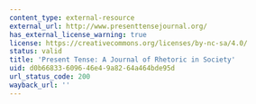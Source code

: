 ```yaml
---
content_type: external-resource
external_url: http://www.presenttensejournal.org/
has_external_license_warning: true
license: https://creativecommons.org/licenses/by-nc-sa/4.0/
status: valid
title: 'Present Tense: A Journal of Rhetoric in Society'
uid: d0b66833-6096-46e4-9a82-64a464bde95d
url_status_code: 200
wayback_url: ''
---
```

